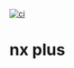 [![ci](https://github.com/RobbyRabbitman/nx-plus/actions/workflows/ci.yml/badge.svg?branch=main&event=push)](https://github.com/RobbyRabbitman/nx-plus/actions/workflows/ci.yml)

# nx plus
